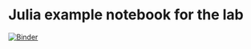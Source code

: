 # Julia example notebook for the lab
[![Binder](https://mybinder.org/badge_logo.svg)](https://mybinder.org/v2/gh/fabmazz/binder-julia-graphs/HEAD)
